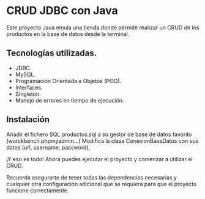 # CRUD JDBC con Java
Este proyecto Java emula una tienda donde permite realizar un CRUD de los productos en la base de datos desde la terminal.

## Tecnologías utilizadas.

-   JDBC.
-   MySQL.
-   Programación Orientada a Objetos (POO).
-   Interfaces.
-   Singleton.
-   Manejo de errores en tiempo de ejecución.

## Instalación

Añadir el fichero SQL productos.sql a su gestor de base de datos favorito (worckbench phpmyadmin...)
Modifica la clase ConexionBaseDatos con sus datos (url, username, password),

¡Y eso es todo! Ahora puedes ejecutar el proyecto y comenzar a utilizar el CRUD.

Recuerda asegurarte de tener todas las dependencias necesarias y cualquier otra configuración adicional que se requiera para que el proyecto funcione correctamente.


